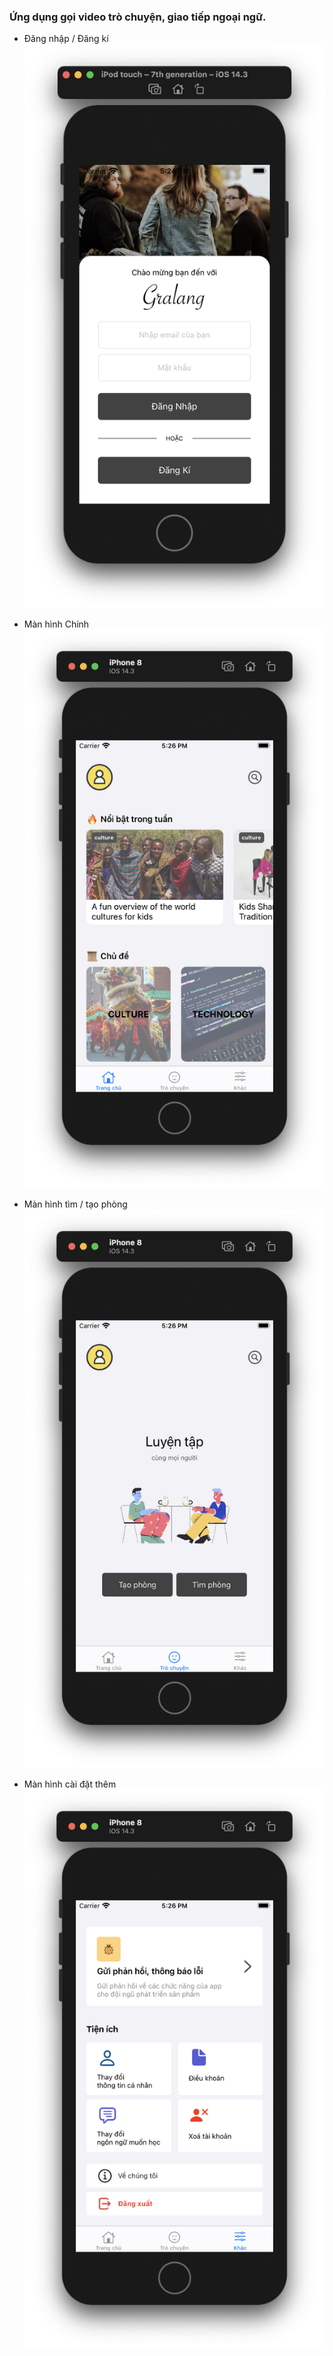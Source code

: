 ### Ứng dụng gọi video trò chuyện, giao tiếp ngoại ngữ.

- Đăng nhập / Đăng kí
![](s1.png)

- Màn hình Chính
![](s2.png)

- Màn hình tìm / tạo phòng
![](s3.png)

- Màn hình cài đặt thêm
![](s4.png)